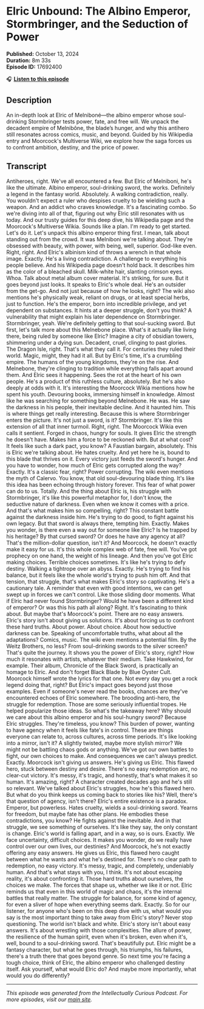 # Elric Unbound: The Albino Emperor, Stormbringer, and the Seduction of Power

**Published:** October 13, 2024  
**Duration:** 8m 33s  
**Episode ID:** 17692400

🎧 **[Listen to this episode](https://intellectuallycurious.buzzsprout.com/2529712/episodes/17692400-elric-unbound-the-albino-emperor-stormbringer-and-the-seduction-of-power)**

## Description

An in-depth look at Elric of Melniboné—the albino emperor whose soul-drinking Stormbringer tests power, fate, and free will. We unpack the decadent empire of Melnibône, the blade’s hunger, and why this antihero still resonates across comics, music, and beyond. Guided by his Wikipedia entry and Moorcock's Multiverse Wiki, we explore how the saga forces us to confront ambition, destiny, and the price of power.

## Transcript

Antiheroes, right. We've all encountered a few. But Elric of Melniboni, he's like the ultimate. Albino emperor, soul-drinking sword, the works. Definitely a legend in the fantasy world. Absolutely. A walking contradiction, really. You wouldn't expect a ruler who despises cruelty to be wielding such a weapon. And an addict who craves knowledge. It's a fascinating combo. So we're diving into all of that, figuring out why Elric still resonates with us today. And our trusty guides for this deep dive, his Wikipedia page and the Moorcock's Multiverse Wikia. Sounds like a plan. I'm ready to get started. Let's do it. Let's unpack this albino emperor thing first. I mean, talk about standing out from the crowd. It was Melniboni we're talking about. They're obsessed with beauty, with power, with being, well, superior. God-like even. Right, right. And Elric's albinism kind of throws a wrench in that whole image. Exactly. He's a living contradiction. A challenge to everything his people believe. And his Wikipedia page doesn't hold back. It describes him as the color of a bleached skull. Milk-white hair, slanting crimson eyes. Whoa. Talk about metal album cover material. It's striking, for sure. But it goes beyond just looks. It speaks to Elric's whole deal. He's an outsider from the get-go. And not just because of how he looks, right? The wiki also mentions he's physically weak, reliant on drugs, or at least special herbs, just to function. He's the emperor, born into incredible privilege, and yet dependent on substances. It hints at a deeper struggle, don't you think? A vulnerability that might explain his later dependence on Stormbringer. Stormbringer, yeah. We're definitely getting to that soul-sucking sword. But first, let's talk more about this Melnebone place. What's it actually like living there, being ruled by someone like Elric? Imagine a city of obsidian towers, shimmering under a dying sun. Decadent, cruel, clinging to past glories. The Dragon Isle, right. That's what they call it. For centuries they ruled their world. Magic, might, they had it all. But by Elric's time, it's a crumbling empire. The humans of the young kingdoms, they're on the rise. And Melnebone, they're clinging to tradition while everything falls apart around them. And Elric sees it happening. Sees the rot at the heart of his own people. He's a product of this ruthless culture, absolutely. But he's also deeply at odds with it. It's interesting the Moorcock Wikia mentions how he spent his youth. Devouring books, immersing himself in knowledge. Almost like he was searching for something beyond Melnebone. He was. He saw the darkness in his people, their inevitable decline. And it haunted him. This is where things get really interesting. Because this is where Stormbringer enters the picture. It's not just a sword, is it? Stormbringer. It's like this extension of all that inner turmoil. Right, right. The Moorcock Wikia even calls it sentient. Forged in chaos, hungry for souls. It gives Elric the strength he doesn't have. Makes him a force to be reckoned with. But at what cost? It feels like such a dark pact, you know? A Faustian bargain, absolutely. This is Elric we're talking about. He hates cruelty. And yet here he is, bound to this blade that thrives on it. Every victory just feeds the sword's hunger. And you have to wonder, how much of Elric gets corrupted along the way? Exactly. It's a classic fear, right? Power corrupting. The wiki even mentions the myth of Calervo. You know, that old soul-devouring blade thing. It's like this idea has been echoing through history forever. This fear of what power can do to us. Totally. And the thing about Elric is, his struggle with Stormbringer, it's like this powerful metaphor for, I don't know, the seductive nature of darkness. Even when we know it comes with a price. And that's what makes him so compelling, right? This constant battle against the darkness inside him. He's trying to do good, to fight against his own legacy. But that sword is always there, tempting him. Exactly. Makes you wonder, is there even a way out for someone like Elric? Is he trapped by his heritage? By that cursed sword? Or does he have any agency at all? That's the million-dollar question, isn't it? And Moorcock, he doesn't exactly make it easy for us. It's this whole complex web of fate, free will. You've got prophecy on one hand, the weight of his lineage. And then you've got Elric making choices. Terrible choices sometimes. It's like he's trying to defy destiny. Walking a tightrope over an abyss. Exactly. He's trying to find his balance, but it feels like the whole world's trying to push him off. And that tension, that struggle, that's what makes Elric's story so captivating. He's a cautionary tale. A reminder that even with good intentions, we can get swept up in forces we can't control. Like those sliding door moments. What if Elric had never found Stormbringer? Would he have been a different kind of emperor? Or was this his path all along? Right. It's fascinating to think about. But maybe that's Moorcock's point. There are no easy answers. Elric's story isn't about giving us solutions. It's about forcing us to confront these hard truths. About power. About choice. About how seductive darkness can be. Speaking of uncomfortable truths, what about all the adaptations? Comics, music. The wiki even mentions a potential film. By the Weitz Brothers, no less? From soul-drinking swords to the silver screen? That's quite the journey. It shows you the power of Elric's story, right? How much it resonates with artists, whatever their medium. Take Hawkwind, for example. Their album, Chronicle of the Black Sword, is practically an homage to Elric. And don't forget Black Blade by Blue Oyster Cult. Moorcock himself wrote the lyrics for that one. Not every day you get a rock legend doing that, right? But Elric's impact goes beyond just those examples. Even if someone's never read the books, chances are they've encountered echoes of Elric somewhere. The brooding anti-hero, the struggle for redemption. Those are some seriously influential tropes. He helped popularize those ideas. So what's the takeaway here? Why should we care about this albino emperor and his soul-hungry sword? Because Elric struggles. They're timeless, you know? This burden of power, wanting to have agency when it feels like fate's in control. These are things everyone can relate to, across cultures, across time periods. It's like looking into a mirror, isn't it? A slightly twisted, maybe more stylish mirror? We might not be battling chaos gods or anything. We've got our own battles to fight, our own choices to make. And consequences we can't always predict. Exactly. Moorcock isn't giving us answers. He's giving us Elric. This flawed hero, stuck between destiny and desire. There's no easy redemption arc, no clear-cut victory. It's messy, it's tragic, and honestly, that's what makes it so human. It's amazing, right? A character created decades ago and he's still so relevant. We've talked about Elric's struggles, how he's this flawed hero. But what do you think keeps us coming back to stories like his? Well, there's that question of agency, isn't there? Elric's entire existence is a paradox. Emperor, but powerless. Hates cruelty, wields a soul-drinking sword. Yearns for freedom, but maybe fate has other plans. He embodies these contradictions, you know? He fights against the inevitable. And in that struggle, we see something of ourselves. It's like they say, the only constant is change. Elric's world is falling apart, and in a way, so is ours. Exactly. We face uncertainty, difficult choices. It makes you wonder, do we really have control over our own lives, our destinies? And Moorcock, he's not exactly offering any easy answers. He gives us Elric, this flawed hero caught between what he wants and what he's destined for. There's no clear path to redemption, no easy victory. It's messy, tragic, and completely, undeniably human. And that's what stays with you, I think. It's not about escaping reality, it's about confronting it. Those hard truths about ourselves, the choices we make. The forces that shape us, whether we like it or not. Elric reminds us that even in this world of magic and chaos, it's the internal battles that really matter. The struggle for balance, for some kind of agency, for even a sliver of hope when everything seems dark. Exactly. So for our listener, for anyone who's been on this deep dive with us, what would you say is the most important thing to take away from Elric's story? Never stop questioning. The world isn't black and white. Elric's story isn't about easy answers. It's about wrestling with those complexities. The allure of power, the resilience of the human spirit, even when it's broken, even when it's, well, bound to a soul-drinking sword. That's beautifully put. Elric might be a fantasy character, but what he goes through, his triumphs, his failures, there's a truth there that goes beyond genre. So next time you're facing a tough choice, think of Elric, the albino emperor who challenged destiny itself. Ask yourself, what would Elric do? And maybe more importantly, what would you do differently?

---
*This episode was generated from the Intellectually Curious Podcast. For more episodes, visit our [main site](https://intellectuallycurious.buzzsprout.com).*
